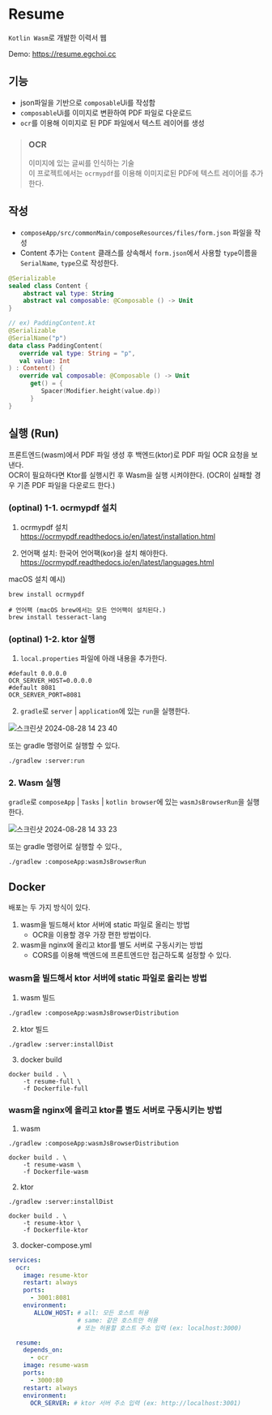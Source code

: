 # Resume
`Kotlin Wasm`로 개발한 이력서 웹

Demo: https://resume.egchoi.cc

## 기능
- json파일을 기반으로 `composable`Ui를 작성함
- `composable`Ui를 이미지로 변환하여 PDF 파일로 다운로드
- `ocr`를 이용해 이미지로 된 PDF 파일에서 텍스트 레이어를 생성

> ### OCR
> 이미지에 있는 글씨를 인식하는 기술 <br />
> 이 프로젝트에서는 `ocrmypdf`를 이용해 이미지로된 PDF에 텍스트 레이어를 추가한다.

## 작성
- `composeApp/src/commonMain/composeResources/files/form.json` 파일을 작성
- Content 추가는 `Content` 클래스를 상속해서 `form.json`에서 사용할 `type`이름을 `SerialName`, `type`으로 작성한다.
```kotlin
@Serializable
sealed class Content {
    abstract val type: String
    abstract val composable: @Composable () -> Unit
}
```
```kotlin
// ex) PaddingContent.kt
@Serializable
@SerialName("p")
data class PaddingContent(
   override val type: String = "p",
   val value: Int
) : Content() {
   override val composable: @Composable () -> Unit
      get() = {
         Spacer(Modifier.height(value.dp))
      }
}
```

## 실행 (Run)
프론트엔드(wasm)에서 PDF 파일 생성 후 백엔드(ktor)로 PDF 파일 OCR 요청을 보낸다. <br />
OCR이 필요하다면 Ktor를 실행시킨 후 Wasm을 실행 시켜야한다. (OCR이 실패할 경우 기존 PDF 파일을 다운로드 한다.)


### (optinal) 1-1. ocrmypdf 설치

1. ocrmypdf 설치 <br />
https://ocrmypdf.readthedocs.io/en/latest/installation.html

2. 언어팩 설치: 한국어 언어팩(kor)을 설치 해야한다. <br />
https://ocrmypdf.readthedocs.io/en/latest/languages.html


macOS 설치 예시)
```shell
brew install ocrmypdf
```
```shell
# 언어팩 (macOS brew에서는 모든 언어팩이 설치된다.)
brew install tesseract-lang
```

### (optinal) 1-2. ktor 실행
1. `local.properties` 파일에 아래 내용을 추가한다.

```properties
#default 0.0.0.0
OCR_SERVER_HOST=0.0.0.0
#default 8081
OCR_SERVER_PORT=8081
```


2. `gradle`로 `server` | `application`에 있는 `run`을 실행한다. <br />

![스크린샷 2024-08-28 14 23 40](https://github.com/user-attachments/assets/a11f2206-3554-41f4-91d9-1e00aaa88f1b)

또는 gradle 명령어로 실행할 수 있다.
```shell
./gradlew :server:run
```


### 2. Wasm 실행
`gradle`로 `composeApp` | `Tasks` | `kotlin browser`에 있는 `wasmJsBrowserRun`을 실행한다. <br />

![스크린샷 2024-08-28 14 33 23](https://github.com/user-attachments/assets/613054d8-34c1-43bf-b60d-e9f4e4971ab3)

또는 gradle 명령어로 실행할 수 있다.,
```shell
./gradlew :composeApp:wasmJsBrowserRun
```


## Docker
배포는 두 가지 방식이 있다.
1. wasm을 빌드해서 ktor 서버에 static 파일로 올리는 방법
    - OCR을 이용할 경우 가장 편한 방법이다.
2. wasm을 nginx에 올리고 ktor를 별도 서버로 구동시키는 방법
   - CORS를 이용해 백엔드에 프론트엔드만 접근하도록 설정할 수 있다.

### wasm을 빌드해서 ktor 서버에 static 파일로 올리는 방법

1. wasm 빌드
```shell
./gradlew :composeApp:wasmJsBrowserDistribution
```

2. ktor 빌드
```shell
./gradlew :server:installDist
```

3. docker build
```shell
docker build . \
    -t resume-full \
    -f Dockerfile-full
```


### wasm을 nginx에 올리고 ktor를 별도 서버로 구동시키는 방법

1. wasm
```shell
./gradlew :composeApp:wasmJsBrowserDistribution
```
```shell
docker build . \
    -t resume-wasm \
    -f Dockerfile-wasm
```

2. ktor
```shell
./gradlew :server:installDist
```
```shell
docker build . \
    -t resume-ktor \
    -f Dockerfile-ktor
```

3. docker-compose.yml
```yml
services:
  ocr:
    image: resume-ktor
    restart: always
    ports:
      - 3001:8081
    environment:
       ALLOW_HOST: # all: 모든 호스트 허용
                   # same: 같은 호스트만 허용
                   # 또는 허용할 호스트 주소 입력 (ex: localhost:3000)

  resume:
    depends_on:
      - ocr
    image: resume-wasm
    ports:
      - 3000:80
    restart: always
    environment:
      OCR_SERVER: # ktor 서버 주소 입력 (ex: http://localhost:3001)
```
